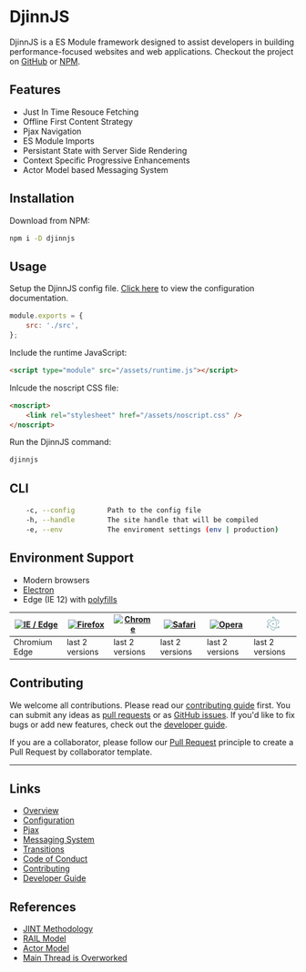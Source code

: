 # DjinnJS

DjinnJS is a ES Module framework designed to assist developers in building performance-focused websites and web applications. Checkout the project on [GitHub](https://github.com/Pageworks/djinnjs) or [NPM](https://www.npmjs.com/package/djinnjs).

## Features

-   Just In Time Resouce Fetching
-   Offline First Content Strategy
-   Pjax Navigation
-   ES Module Imports
-   Persistant State with Server Side Rendering
-   Context Specific Progressive Enhancements
-   Actor Model based Messaging System

## Installation

Download from NPM:

```sh
npm i -D djinnjs
```

## Usage

Setup the DjinnJS config file. [Click here](https://djinnjs.com/configuration) to view the configuration documentation.

```javascript
module.exports = {
    src: './src',
};
```

Include the runtime JavaScript:

```html
<script type="module" src="/assets/runtime.js"></script>
```

Inlcude the noscript CSS file:

```html
<noscript>
    <link rel="stylesheet" href="/assets/noscript.css" />
</noscript>
```

Run the DjinnJS command:

```sh
djinnjs
```

## CLI

```bash
    -c, --config        Path to the config file
    -h, --handle        The site handle that will be compiled
    -e, --env           The enviroment settings (env | production)
```

## Environment Support

-   Modern browsers
-   [Electron](https://electronjs.org/)
-   Edge (IE 12) with [polyfills](https://github.com/webcomponents/polyfills/tree/master/packages/webcomponentsjs)

| [<img src="https://raw.githubusercontent.com/alrra/browser-logos/master/src/edge/edge_48x48.png" alt="IE / Edge" width="24px" height="24px" />](http://godban.github.io/browsers-support-badges/) | [<img src="https://raw.githubusercontent.com/alrra/browser-logos/master/src/firefox/firefox_48x48.png" alt="Firefox" width="24px" height="24px" />](http://godban.github.io/browsers-support-badges/) | [<img src="https://raw.githubusercontent.com/alrra/browser-logos/master/src/chrome/chrome_48x48.png" alt="Chrome" width="24px" height="24px" />](http://godban.github.io/browsers-support-badges/) | [<img src="https://raw.githubusercontent.com/alrra/browser-logos/master/src/safari/safari_48x48.png" alt="Safari" width="24px" height="24px" />](http://godban.github.io/browsers-support-badges/) | [<img src="https://raw.githubusercontent.com/alrra/browser-logos/master/src/opera/opera_48x48.png" alt="Opera" width="24px" height="24px" />](http://godban.github.io/browsers-support-badges/) | [<img src="https://raw.githubusercontent.com/alrra/browser-logos/master/src/electron/electron_48x48.png" alt="Electron" width="24px" height="24px" />](http://godban.github.io/browsers-support-badges/) |
| ------------------------------------------------------------------------------------------------------------------------------------------------------------------------------------------------- | ----------------------------------------------------------------------------------------------------------------------------------------------------------------------------------------------------- | -------------------------------------------------------------------------------------------------------------------------------------------------------------------------------------------------- | -------------------------------------------------------------------------------------------------------------------------------------------------------------------------------------------------- | ----------------------------------------------------------------------------------------------------------------------------------------------------------------------------------------------- | -------------------------------------------------------------------------------------------------------------------------------------------------------------------------------------------------------- |
| Chromium Edge                                                                                                                                                                                     | last 2 versions                                                                                                                                                                                       | last 2 versions                                                                                                                                                                                    | last 2 versions                                                                                                                                                                                    | last 2 versions                                                                                                                                                                                 | last 2 versions                                                                                                                                                                                          |

## Contributing

We welcome all contributions. Please read our [contributing guide](https://github.com/Pageworks/djinnjs-docs/blob/master/docs/contributing.md) first. You can submit any ideas as [pull requests](https://github.com/Pageworks/djinnjs/pulls) or as [GitHub issues](https://github.com/Pageworks/djinnjs/issues). If you'd like to fix bugs or add new features, check out the [developer guide](https://djinnjs.com/developer-guide).

If you are a collaborator, please follow our [Pull Request](https://djinnjs.com/contributing#branch-organization) principle to create a Pull Request by collaborator template.

---

## Links

-   [Overview](https://djinnjs.com/)
-   [Configuration](https://djinnjs.com/configuration)
-   [Pjax](https://djinnjs.com/pjax)
-   [Messaging System](https://djinnjs.com/messaging)
-   [Transitions](https://djinnjs.com/transitions)
-   [Code of Conduct](https://djinnjs.com/code-of-conduct)
-   [Contributing](https://github.com/Pageworks/djinnjs-docs/blob/master/docs/contributing.md)
-   [Developer Guide](https://djinnjs.com/developer-guide)

## References

-   [JINT Methodology](https://jintmethod.dev/)
-   [RAIL Model](https://developers.google.com/web/fundamentals/performance/rail)
-   [Actor Model](https://dassur.ma/things/actormodel/)
-   [Main Thread is Overworked](https://www.youtube.com/watch?v=7Rrv9qFMWNM)
